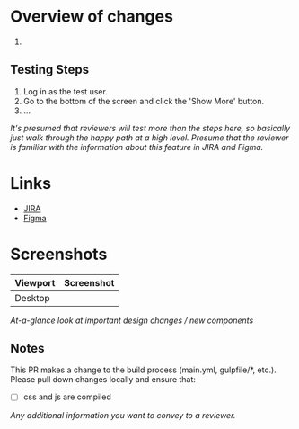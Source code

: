 # Overview of changes

1.

## Testing Steps

1. Log in as the test user.
2. Go to the bottom of the screen and click the 'Show More' button.
3. ...

_It's presumed that reviewers will test more than the steps here, so basically just walk through the happy path at a high level. Presume that the reviewer is familiar with the information about this feature in JIRA and Figma._

# Links

- [JIRA](https://delosliving.atlassian.net/jira/software/projects/MB2/boards)
- [Figma](https://www.figma.com/file/...)

# Screenshots
|Viewport|Screenshot|
|-|-|
|Desktop||

_At-a-glance look at important design changes / new components_

## Notes

This PR makes a change to the build process (main.yml, gulpfile/\*, etc.). Please pull down changes locally and ensure that:

- [ ] css and js are compiled

_Any additional information you want to convey to a reviewer._
